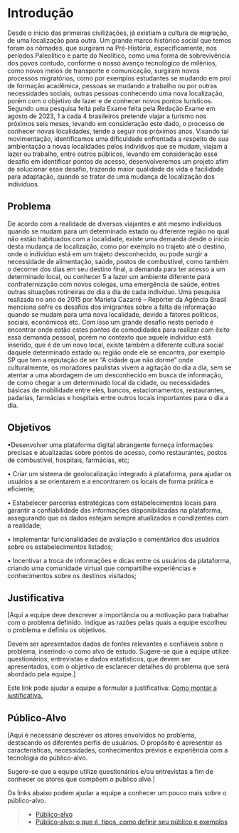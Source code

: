 # Introdução

Desde o início das primeiras civilizações, já existiam a cultura de migração, de uma
localização para outra. Um grande marco histórico social que temos foram os nômades, que
surgiram na Pré-História, especificamente, nos períodos Paleolítico e parte do Neolítico,
como uma forma de sobrevivência dos povos contudo, conforme o nosso avanço tecnológico
de milênios, como novos meios de transporte e comunicação, surgiram novos processos
migratórios, como por exemplos estudantes se mudando em prol de formação acadêmica,
pessoas se mudando a trabalho ou por outras necessidades sociais, outras pessoas conhecendo
uma nova localização, porém com o objetivo de lazer e de conhecer novos pontos turísticos.
Segundo uma pesquisa feita pela Exame feita pela Redação Exame em agosto de
2023, 1 a cada 4 brasileiros pretende viajar a turismo nos próximos seis meses, levando em
consideração este dado, o processo de conhecer novas localidades, tende a seguir nos
próximos anos.
Visando tal movimentação, identificamos uma dificuldade enfrentada a respeito de sua
ambientação a novas localidades pelos indivíduos que se mudam, viajam a lazer ou trabalho,
entre outros públicos, levando em consideração esse desafio em identificar pontos de acesso,
desenvolveremos um projeto afim de solucionar esse desafio, trazendo maior qualidade de
vida e facilidade para adaptação, quando se tratar de uma mudança de localização dos
indivíduos.
## Problema
De acordo com a realidade de diversos viajantes e até mesmo indivíduos quando se
mudam para um determinado estado ou diferente região no qual não estão habituados com a
localidade, existe uma demanda desde o início desta mudança de localização, como por
exemplo no trajeto até o destino, onde o indivíduo está em um trajeto desconhecido, ou pode
surgir a necessidade de alimentação, saúde, postos de combustível, como também o decorrer
dos dias em seu destino final, a demanda para ter acesso a um determinado local, ou conhecer
5
a lazer um ambiente diferente para confraternização com novos colegas, uma emergência de
saúde, entres outras situações rotineiras do dia a dia de cada indivíduo.
Uma pesquisa realizada no ano de 2015 por Marieta Cazarré – Repórter da Agência
Brasil menciona sofre os desafios dos imigrantes sobre a falta de informação quando se
mudam para uma nova localidade, devido a fatores políticos, sociais, econômicos etc.
Com isso um grande desafio neste período é encontrar onde estão estes pontos de
comodidades para realizar com êxito essa demanda pessoal, porém no contexto que aquele
individuo está inserido, que é de um novo local, existe também a diferente cultura social
daquele determinado estado ou região onde ele se encontra, por exemplo SP que tem a
reputação de ser “A cidade que não dorme” onde culturalmente, os moradores paulistas vivem
a agitação do dia a dia, sem se atentar a uma abordagem de um desconhecido em busca de
informação, de como chegar a um determinado local da cidade, ou necessidades básicas de
mobilidade entre eles, bancos, estacionamentos, restaurantes, padarias, farmácias e hospitais
entre outros locais importantes para o dia a dia.


## Objetivos

•Desenvolver uma plataforma digital abrangente forneça informações precisas e atualizadas sobre pontos de acesso, como restaurantes,
postos de combustível, hospitais, farmácias, etc;

• Criar um sistema de geolocalização integrado à plataforma, para ajudar os usuários a
se orientarem e a encontrarem os locais de forma prática e eficiente;

• Estabelecer parcerias estratégicas com estabelecimentos locais para
garantir a confiabilidade das informações disponibilizadas na plataforma, assegurando que os
dados estejam sempre atualizados e condizentes com a realidade;

• Implementar funcionalidades de avaliação e comentários dos usuários sobre os
estabelecimentos listados; 

• Incentivar a troca de informações e dicas entre os usuários da plataforma, criando uma
comunidade virtual que compartilhe experiências e conhecimentos sobre os destinos visitados;

## Justificativa

[Aqui a equipe deve descrever a importância ou a motivação para trabalhar com o problema definido. Indique as razões pelas quais a equipe escolheu o problema e definiu os objetivos.

Devem ser apresentados dados de fontes relevantes e confiáveis sobre o problema, inserindo-o como alvo de estudo. Sugere-se que a equipe utilize questionários, entrevistas e dados estatísticos, que devem ser apresentados, com o objetivo de esclarecer detalhes do problema que será abordado pela equipe.]

Este link pode ajudar a equipe a formular a justificativa: [Como montar a justificativa.](https://guiadamonografia.com.br/como-montar-justificativa-do-tcc/)

## Público-Alvo

[Aqui é necessário descrever os atores envolvidos no problema, destacando os diferentes perfis de usuários. O propósito é apresentar as características, necessidades, conhecimentos prévios e experiência com a tecnologia do público-alvo.

Sugere-se que a equipe utilize questionários e/ou entrevistas a fim de conhecer os atores que compõem o público alvo.]

Os links abaixo podem ajudar a equipe a conhecer um pouco mais sobre o público-alvo. 

> - [Público-alvo](https://blog.hotmart.com/pt-br/publico-alvo/)
> - [Público-alvo: o que é, tipos, como definir seu público e exemplos](https://klickpages.com.br/blog/publico-alvo-o-que-e/)

